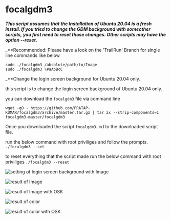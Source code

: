 
# focalgdm3

_**This script assumes that the Installation of Ubuntu 20.04 is a fresh install. If you tried to change the GDM background with someother scripts, you first need to reset those changes. Other scripts may have the option --reset.**_

_**Recommended: Please have a look on the 'TrailRun' Branch for single line commands like below
````
sudo ./focalgdm3 /absolute/path/to/Image
sudo ./focalgdm3 \#aAbBcC
````

_**Change the login screen background for Ubuntu 20.04 only.

this script is to change the login screen background of Ubuntu 20.04 only.

you can download the `focalgdm3` file via command line

    wget -qO - https://github.com/PRATAP-KUMAR/focalgdm3/archive/master.tar.gz | tar zx --strip-components=1 focalgdm3-master/focalgdm3

Once you downloaded the script `focalgdm3`. cd to the downloaded script file.

run the below command with root priviliges and follow the prompts.
`./focalgdm3 --set`

to reset everything that the script made
run the below command with root priviliges
`./focalgdm3 --reset`

![setting of login screen background with Image](https://i.stack.imgur.com/OeuO5.gif)

![result of Image](https://i.stack.imgur.com/ssYjj.png)

![result of Image with OSK](https://i.stack.imgur.com/xcpwT.png)

![result of color](https://i.stack.imgur.com/KmliD.png)

![result of color with OSK](https://i.stack.imgur.com/TFWP5.png)
